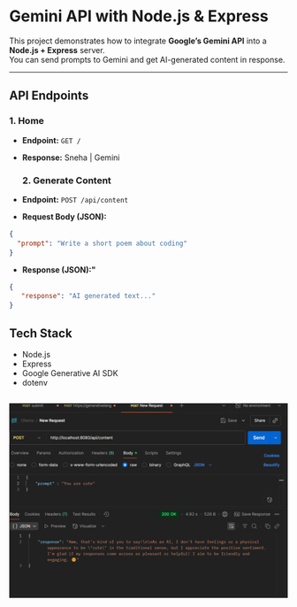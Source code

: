 # Gemini API with Node.js & Express

This project demonstrates how to integrate **Google’s Gemini API** into a **Node.js + Express** server.  
You can send prompts to Gemini and get AI-generated content in response.

---

## API Endpoints
  
   ### 1. Home
- **Endpoint:** `GET /`
- **Response:** Sneha | Gemini

   ### 2. Generate Content
- **Endpoint:** `POST /api/content`  
- **Request Body (JSON):**
```json
{
  "prompt": "Write a short poem about coding"
}
```
- **Response (JSON):"**
```json
{
   "response": "AI generated text..."
}
```

## Tech Stack

   - Node.js
   - Express
   - Google Generative AI SDK
   - dotenv
## 
![Postman_Post_req](./images/Gemini_Postman.png)